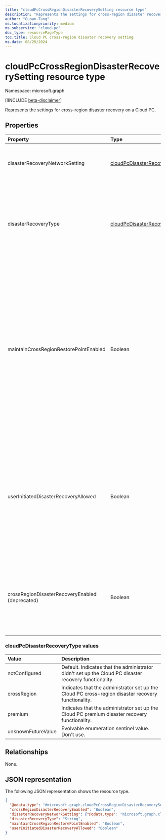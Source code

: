 ```yaml
---
title: "cloudPcCrossRegionDisasterRecoverySetting resource type"
description: "Represents the settings for cross-region disaster recovery on a Cloud PC."
author: "Guoan-Tang"
ms.localizationpriority: medium
ms.subservice: "cloud-pc"
doc_type: resourcePageType
toc.title: Cloud PC cross-region disaster recovery setting
ms.date: 08/29/2024
---
```


# cloudPcCrossRegionDisasterRecoverySetting resource type

Namespace: microsoft.graph

[!INCLUDE [beta-disclaimer](../../includes/beta-disclaimer.md)]

Represents the settings for cross-region disaster recovery on a Cloud PC.

## Properties

|Property|Type|Description|
|:---|:---|:---|
|disasterRecoveryNetworkSetting|[cloudPcDisasterRecoveryNetworkSetting](../resources/cloudpcdisasterrecoverynetworksetting.md)|Indicates the network settings of the Cloud PC during a cross-region disaster recovery operation.|
|disasterRecoveryType|[cloudPcDisasterRecoveryType](#cloudpcdisasterrecoverytype-values)|Indicates the type of disaster recovery to perform when a disaster occurs on the user's Cloud PC. The possible values are: `notConfigured`, `crossRegion`, `premium`, `unknownFutureValue`. The default value is `notConfigured`.|
|maintainCrossRegionRestorePointEnabled|Boolean|Indicates whether Windows 365 maintain the cross-region disaster recovery function generated restore points. If `true`, the Windows 365 stored restore points; `false` indicates that Windows 365 doesn't generate or keep the restore point from the original Cloud PC. If a disaster occurs, the new Cloud PC can only be provisioned using the initial image. This limitation can result in the loss of some user data on the original Cloud PC. The default value is `false`.|
|userInitiatedDisasterRecoveryAllowed|Boolean|Indicates whether the client allows the end user to initiate a disaster recovery activation. `True` indicates that the client includes the option for the end user to activate Backup Cloud PC. When `false`, the end user doesn't have the option to activate disaster recovery. The default value is `false`. Currently, only premium disaster recovery is supported.|
|crossRegionDisasterRecoveryEnabled (deprecated)|Boolean|`True` if an end user is allowed to set up cross-region disaster recovery for Cloud PC; otherwise, `false`. The default value is `false`. This property is deprecated and will no longer be supported effective February 11, 2025.|

### cloudPcDisasterRecoveryType values

| Value              | Description                                                                                            |
|:-------------------|:-------------------------------------------------------------------------------------------------------|
| notConfigured      | Default. Indicates that the administrator didn't set up the Cloud PC disaster recovery functionality.  |
| crossRegion        | Indicates that the administrator set up the Cloud PC cross-region disaster recovery functionality.     |
| premium            | Indicates that the administrator set up the Cloud PC premium disaster recovery functionality.          |
| unknownFutureValue | Evolvable enumeration sentinel value. Don't use.                                                       |

## Relationships

None.

## JSON representation

The following JSON representation shows the resource type.
<!-- {
  "blockType": "resource",
  "@odata.type": "microsoft.graph.cloudPcCrossRegionDisasterRecoverySetting"
}
-->

``` json
{
  "@odata.type": "#microsoft.graph.cloudPcCrossRegionDisasterRecoverySetting",
  "crossRegionDisasterRecoveryEnabled": "Boolean",
  "disasterRecoveryNetworkSetting": {"@odata.type": "microsoft.graph.cloudPcDisasterRecoveryNetworkSetting"},
  "disasterRecoveryType": "String",
  "maintainCrossRegionRestorePointEnabled": "Boolean",
  "userInitiatedDisasterRecoveryAllowed": "Boolean"
}
```
